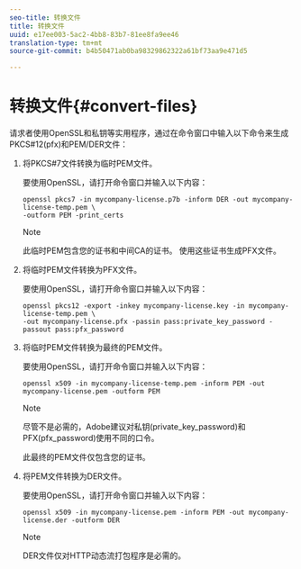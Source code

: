 ```yaml
---
seo-title: 转换文件
title: 转换文件
uuid: e17ee003-5ac2-4bb8-83b7-81ee8fa9ee46
translation-type: tm+mt
source-git-commit: b4b50471ab0ba98329862322a61bf73aa9e471d5

---
```



# 转换文件{#convert-files}

请求者使用OpenSSL和私钥等实用程序，通过在命令窗口中输入以下命令来生成PKCS#12(pfx)和PEM/DER文件：

1. 将PKCS#7文件转换为临时PEM文件。

   要使用OpenSSL，请打开命令窗口并输入以下内容：

   ```
   openssl pkcs7 -in mycompany-license.p7b -inform DER -out mycompany-license-temp.pem \ 
   -outform PEM -print_certs 
   ```

   >[!NOTE]
   >
   >此临时PEM包含您的证书和中间CA的证书。 使用这些证书生成PFX文件。

1. 将临时PEM文件转换为PFX文件。

   要使用OpenSSL，请打开命令窗口并输入以下内容：

   ```
   openssl pkcs12 -export -inkey mycompany-license.key -in mycompany-license-temp.pem \ 
   -out mycompany-license.pfx -passin pass:private_key_password -passout pass:pfx_password 
   ```

1. 将临时PEM文件转换为最终的PEM文件。

   要使用OpenSSL，请打开命令窗口并输入以下内容：

   ```
   openssl x509 -in mycompany-license-temp.pem -inform PEM -out mycompany-license.pem -outform PEM 
   ```

   >[!NOTE]
   >
   >尽管不是必需的，Adobe建议对私钥(private_key_password)和PFX(pfx_password)使用不同的口令。

   此最终的PEM文件仅包含您的证书。

1. 将PEM文件转换为DER文件。

   要使用OpenSSL，请打开命令窗口并输入以下内容：

   ```
   openssl x509 -in mycompany-license.pem -inform PEM -out mycompany-license.der -outform DER 
   ```

   >[!NOTE]
   >
   >DER文件仅对HTTP动态流打包程序是必需的。

